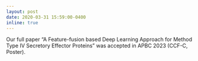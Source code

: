 ```yaml
---
layout: post
date: 2020-03-31 15:59:00-0400
inline: true
---
```


Our full paper “A Feature-fusion based Deep Learning Approach for Method Type IV Secretory Effector Proteins” was accepted in APBC 2023 (CCF-C, Poster).
